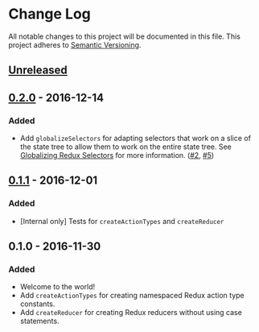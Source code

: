 # Change Log

All notable changes to this project will be documented in this file.    This project adheres to [Semantic Versioning](http://semver.org/).

## [Unreleased](https://github.com/CodingZeal/zeal-redux-utils/compare/v0.2.0...HEAD)

## [0.2.0](https://github.com/CodingZeal/zeal-redux-utils/compare/v0.1.1...v0.2.0) - 2016-12-14

### Added

* Add `globalizeSelectors` for adapting selectors that work on a slice of the state tree to allow them to work on the entire state tree.  See [Globalizing Redux Selectors](http://randycoulman.com/blog/2016/11/29/globalizing-redux-selectors/) for more information. ([#2](https://github.com/CodingZeal/zeal-redux-utils/pull/2), [#5](https://github.com/CodingZeal/zeal-redux-utils/pull/5))

## [0.1.1](https://github.com/CodingZeal/zeal-redux-utils/compare/v0.1.0...v0.1.1) - 2016-12-01

### Added

* [Internal only] Tests for `createActionTypes` and `createReducer`

## 0.1.0 - 2016-11-30

### Added

* Welcome to the world!
* Add `createActionTypes` for creating namespaced Redux action type constants.
* Add `createReducer` for creating Redux reducers without using case statements.
